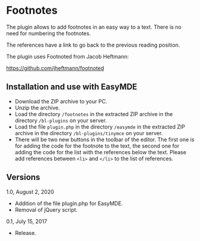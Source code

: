 Footnotes
=========

The plugin allows to add footnotes in an easy way to a text. There is no need for numbering the footnotes.

The references have a link to go back to the previous reading position.

The plugin uses Footnoted from Jacob Heftmann:

https://github.com/jheftmann/footnoted

Installation and use with EasyMDE
---------------------------------

* Download the ZIP archive to your PC.
* Unzip the archive.
* Load the directory `/footnotes` in the extracted ZIP archive in the directory `/bl-plugins` on your server.
* Load the file `plugin.php` in the directory `/easymde` in the extracted ZIP archive in the directory `/bl-plugins/tinymce` on your server.
* There will be two new buttons in the toolbar of the editor. The first one is for adding the code for the footnote to the text, the second one for adding the code for the list with the references below the text. Please add references between `<li>` and `</li>` to the list of references.

Versions
--------

1.0, August 2, 2020
- Addition of the file plugin.php for EasyMDE.
- Removal of jQuery script.

0.1, July 15, 2017
- Release.

